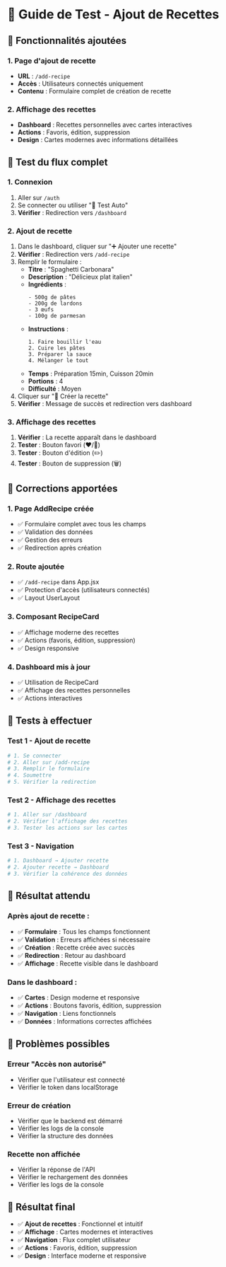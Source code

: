 # 🍳 Guide de Test - Ajout de Recettes

## 🎯 **Fonctionnalités ajoutées**

### **1. Page d'ajout de recette**

- **URL** : `/add-recipe`
- **Accès** : Utilisateurs connectés uniquement
- **Contenu** : Formulaire complet de création de recette

### **2. Affichage des recettes**

- **Dashboard** : Recettes personnelles avec cartes interactives
- **Actions** : Favoris, édition, suppression
- **Design** : Cartes modernes avec informations détaillées

## 🚀 **Test du flux complet**

### **1. Connexion**

1. Aller sur `/auth`
2. Se connecter ou utiliser "🧪 Test Auto"
3. **Vérifier** : Redirection vers `/dashboard`

### **2. Ajout de recette**

1. Dans le dashboard, cliquer sur "➕ Ajouter une recette"
2. **Vérifier** : Redirection vers `/add-recipe`
3. Remplir le formulaire :
   - **Titre** : "Spaghetti Carbonara"
   - **Description** : "Délicieux plat italien"
   - **Ingrédients** :
     ```
     - 500g de pâtes
     - 200g de lardons
     - 3 œufs
     - 100g de parmesan
     ```
   - **Instructions** :
     ```
     1. Faire bouillir l'eau
     2. Cuire les pâtes
     3. Préparer la sauce
     4. Mélanger le tout
     ```
   - **Temps** : Préparation 15min, Cuisson 20min
   - **Portions** : 4
   - **Difficulté** : Moyen
4. Cliquer sur "🍳 Créer la recette"
5. **Vérifier** : Message de succès et redirection vers dashboard

### **3. Affichage des recettes**

1. **Vérifier** : La recette apparaît dans le dashboard
2. **Tester** : Bouton favori (❤️/🤍)
3. **Tester** : Bouton d'édition (✏️)
4. **Tester** : Bouton de suppression (🗑️)

## 🔧 **Corrections apportées**

### **1. Page AddRecipe créée**

- ✅ Formulaire complet avec tous les champs
- ✅ Validation des données
- ✅ Gestion des erreurs
- ✅ Redirection après création

### **2. Route ajoutée**

- ✅ `/add-recipe` dans App.jsx
- ✅ Protection d'accès (utilisateurs connectés)
- ✅ Layout UserLayout

### **3. Composant RecipeCard**

- ✅ Affichage moderne des recettes
- ✅ Actions (favoris, édition, suppression)
- ✅ Design responsive

### **4. Dashboard mis à jour**

- ✅ Utilisation de RecipeCard
- ✅ Affichage des recettes personnelles
- ✅ Actions interactives

## 🧪 **Tests à effectuer**

### **Test 1 - Ajout de recette**

```bash
# 1. Se connecter
# 2. Aller sur /add-recipe
# 3. Remplir le formulaire
# 4. Soumettre
# 5. Vérifier la redirection
```

### **Test 2 - Affichage des recettes**

```bash
# 1. Aller sur /dashboard
# 2. Vérifier l'affichage des recettes
# 3. Tester les actions sur les cartes
```

### **Test 3 - Navigation**

```bash
# 1. Dashboard → Ajouter recette
# 2. Ajouter recette → Dashboard
# 3. Vérifier la cohérence des données
```

## 🎯 **Résultat attendu**

### **Après ajout de recette :**

- ✅ **Formulaire** : Tous les champs fonctionnent
- ✅ **Validation** : Erreurs affichées si nécessaire
- ✅ **Création** : Recette créée avec succès
- ✅ **Redirection** : Retour au dashboard
- ✅ **Affichage** : Recette visible dans le dashboard

### **Dans le dashboard :**

- ✅ **Cartes** : Design moderne et responsive
- ✅ **Actions** : Boutons favoris, édition, suppression
- ✅ **Navigation** : Liens fonctionnels
- ✅ **Données** : Informations correctes affichées

## 🚨 **Problèmes possibles**

### **Erreur "Accès non autorisé"**

- Vérifier que l'utilisateur est connecté
- Vérifier le token dans localStorage

### **Erreur de création**

- Vérifier que le backend est démarré
- Vérifier les logs de la console
- Vérifier la structure des données

### **Recette non affichée**

- Vérifier la réponse de l'API
- Vérifier le rechargement des données
- Vérifier les logs de la console

## 🎉 **Résultat final**

- ✅ **Ajout de recettes** : Fonctionnel et intuitif
- ✅ **Affichage** : Cartes modernes et interactives
- ✅ **Navigation** : Flux complet utilisateur
- ✅ **Actions** : Favoris, édition, suppression
- ✅ **Design** : Interface moderne et responsive

